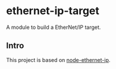 # ethernet-ip-target

A module to build a EtherNet/IP target.

## Intro

This project is based on [node-ethernet-ip](https://github.com/cmseaton42/node-ethernet-ip).
